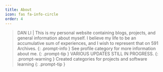 ```yaml
---
title: About
icon: fas fa-info-circle
order: 4
---
```


> DAN LI | This is my personal website containing blogs, projects, and general information about myself. I believe my life to be an accumulative sum of experiences, and I wish to represent that on 591 Archives.
{: .prompt-info }
> See profile category for more information about me.
{: .prompt-tip }
> VARIOUS UPDATES STILL IN PROGRESS.
{: .prompt-warning }
> Created categories for projects and software learning
{: .prompt-tip }

